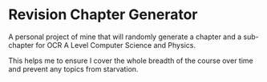 # Revision Chapter Generator

A personal project of mine that will randomly generate a chapter and a sub-chapter for OCR A Level Computer Science and Physics.

This helps me to ensure I cover the whole breadth of the course over time and prevent any topics from starvation.

